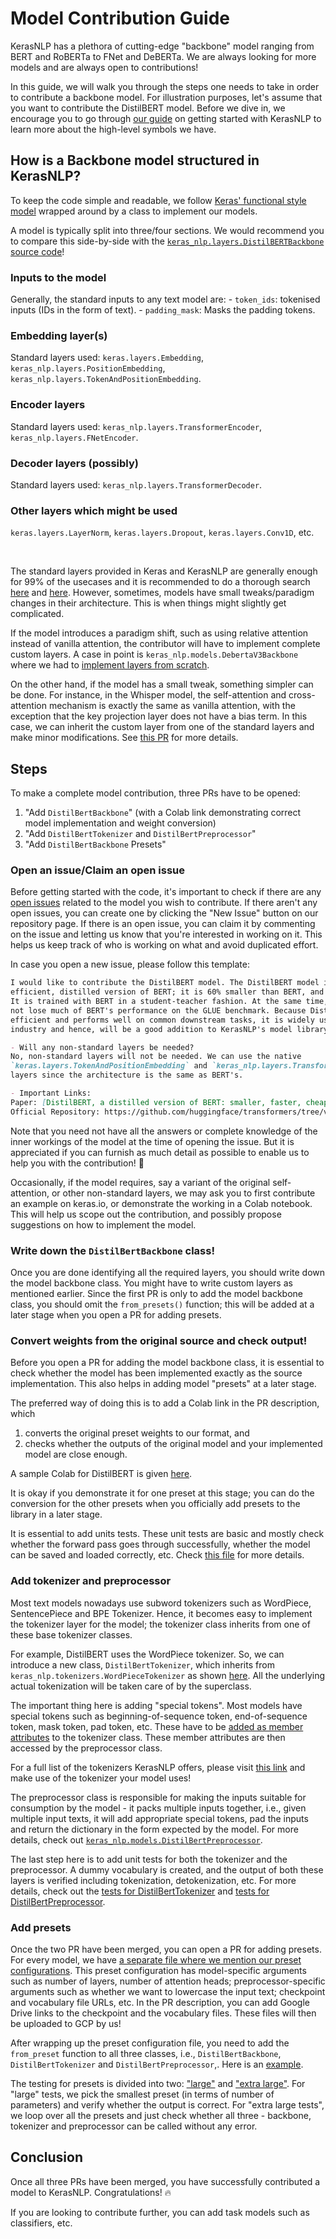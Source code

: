 # Model Contribution Guide

KerasNLP has a plethora of cutting-edge "backbone" model ranging from BERT and
RoBERTa to FNet and DeBERTa. We are always looking for more models and are always
open to contributions!

In this guide, we will walk you through the steps one needs to take in order to contribute
a backbone model. For illustration purposes, let's assume that you want to
contribute the DistilBERT model. Before we dive in, we encourage you to go through
[our guide](https://keras.io/guides/keras_nlp/getting_started/) on getting started
with KerasNLP to learn more about the high-level symbols we have.


## How is a Backbone model structured in KerasNLP?
To keep the code simple and readable, we follow
[Keras' functional style model](https://keras.io/guides/functional_api/) wrapped
around by a class to implement our models.

A model is typically split into three/four sections. We would recommend you to
compare this side-by-side with the
[`keras_nlp.layers.DistilBERTBackbone` source code](https://github.com/keras-team/keras-nlp/blob/v0.4.1/keras_nlp/models/distil_bert/distil_bert_backbone.py#L108-L114)!


### Inputs to the model

Generally, the standard inputs to any text model are:
    - `token_ids`: tokenised inputs (IDs in the form of text).
    - `padding_mask`: Masks the padding tokens.


### Embedding layer(s)
Standard layers used: `keras.layers.Embedding`,
`keras_nlp.layers.PositionEmbedding`, `keras_nlp.layers.TokenAndPositionEmbedding`.


### Encoder layers
Standard layers used: `keras_nlp.layers.TransformerEncoder`, `keras_nlp.layers.FNetEncoder`.


### Decoder layers (possibly)
Standard layers used: `keras_nlp.layers.TransformerDecoder`.


### Other layers which might be used
`keras.layers.LayerNorm`, `keras.layers.Dropout`, `keras.layers.Conv1D`, etc.

<br/>

The standard layers provided in Keras and KerasNLP are generally enough for
99% of the usecases and it is recommended to do a thorough search
[here](https://keras.io/api/layers/) and [here](https://keras.io/api/keras_nlp/layers/).
However, sometimes, models have small tweaks/paradigm changes in their architecture.
This is when things might slightly get complicated.

If the model introduces a paradigm shift, such as using relative attention instead
of vanilla attention, the contributor will have to implement complete custom layers. A case
in point is `keras_nlp.models.DebertaV3Backbone` where we had to [implement layers
from scratch](https://github.com/keras-team/keras-nlp/tree/v0.4.1/keras_nlp/models/distil_bert).

On the other hand, if the model has a small tweak, something simpler can be done.
For instance, in the Whisper model, the self-attention and cross-attention mechanism
is exactly the same as vanilla attention, with the exception that the key projection
layer does not have a bias term. In this case, we can inherit the custom layer
from one of the standard layers and make minor modifications. See [this PR](https://github.com/keras-team/keras-nlp/pull/801/files#diff-8533ae3a7755c0dbe95ccbb71f85c677297f687bf3884fadefc64f1d0fdce51aR22) for
more details.

## Steps

To make a complete model contribution, three PRs have to be opened:

1) "Add `DistilBertBackbone`" (with a Colab link demonstrating correct model implementation and weight conversion)
2) "Add `DistilBertTokenizer` and `DistilBertPreprocessor`"
3) "Add `DistilBertBackbone` Presets"


### Open an issue/Claim an open issue
Before getting started with the code, it's important to check if there are any
[open issues](https://github.com/keras-team/keras-nlp/issues?q=is%3Aissue+is%3Aopen+label%3Amodel-contribution)
related to the model you wish to contribute. If there aren't any open issues,
you can create one by clicking the "New Issue" button on our repository page. If
there is an open issue, you can claim it by commenting on the issue and letting
us know that you're interested in working on it. This helps us keep track of who
is working on what and avoid duplicated effort.

In case you open a new issue, please follow this template:

```md
I would like to contribute the DistilBERT model. The DistilBERT model is a more
efficient, distilled version of BERT; it is 60% smaller than BERT, and 40% faster.
It is trained with BERT in a student-teacher fashion. At the same time, it does
not lose much of BERT's performance on the GLUE benchmark. Because DistilBERT is
efficient and performs well on common downstream tasks, it is widely used in the
industry and hence, will be a good addition to KerasNLP's model library!

- Will any non-standard layers be needed?
No, non-standard layers will not be needed. We can use the native
`keras.layers.TokenAndPositionEmbedding` and `keras_nlp.layers.TransformerEncoder`
layers since the architecture is the same as BERT's.

- Important Links:
Paper: [DistilBERT, a distilled version of BERT: smaller, faster, cheaper and lighter](https://arxiv.org/abs/1910.01108)
Official Repository: https://github.com/huggingface/transformers/tree/v4.26.1/src/transformers/models/distilbert
```

Note that you need not have all the answers or complete knowledge of the inner
workings of the model at the time of opening the issue. But it is appreciated if
you can furnish as much detail as possible to enable us to help you with the
contribution! 🙂

Occasionally, if the model requires, say a variant of the original self-attention,
or other non-standard layers, we may ask you to first contribute an example on
keras.io, or demonstrate the working in a Colab notebook. This will help us scope
out the contribution, and possibly propose suggestions on how to implement the
model.


### Write down the `DistilBertBackbone` class!
Once you are done identifying all the required layers, you should write down the
model backbone class. You might have to write custom layers as mentioned earlier.
Since the first PR is only to add the model backbone class, you should omit the
`from_presets()` function; this will be added at a later stage when you open a PR
for adding presets.


### Convert weights from the original source and check output!
Before you open a PR for adding the model backbone class, it is essential to check
whether the model has been implemented exactly as the source implementation. This
also helps in adding model "presets" at a later stage.

The preferred way of doing this is to add a Colab link in the PR description, which
1) converts the original preset weights to our format, and
2) checks whether the outputs of the original model and your implemented model are close enough.

A sample Colab for DistilBERT is given [here](https://colab.research.google.com/drive/1SeZWJorKWmwWJax8ORSdxKrxE25BfhHa?usp=sharing).

It is okay if you demonstrate it for one preset at this stage; you can do the conversion
for the other presets when you officially add presets to the library in a later stage.

It is essential to add units tests. These unit tests are basic and mostly check
whether the forward pass goes through successfully, whether the model can be saved
and loaded correctly, etc. Check [this file](https://github.com/keras-team/keras-nlp/blob/v0.4.1/keras_nlp/models/distil_bert/distil_bert_backbone_test.py) for more details.

### Add tokenizer and preprocessor
Most text models nowadays use subword tokenizers such as WordPiece, SentencePiece
and BPE Tokenizer. Hence, it becomes easy to implement the tokenizer layer for
the model; the tokenizer class inherits from one of these base tokenizer classes.

For example, DistilBERT uses the WordPiece tokenizer. So, we can introduce a new
class, `DistilBertTokenizer`, which inherits from `keras_nlp.tokenizers.WordPieceTokenizer`
as shown [here](https://github.com/keras-team/keras-nlp/blob/v0.4.1/keras_nlp/models/distil_bert/distil_bert_tokenizer.py#L26).
All the underlying actual tokenization will be taken care of by the superclass.

The important thing here is adding "special tokens". Most models have
special tokens such as beginning-of-sequence token, end-of-sequence token, mask token,
pad token, etc. These have to be
[added as member attributes](https://github.com/keras-team/keras-nlp/blob/v0.4.1/keras_nlp/models/distil_bert/distil_bert_tokenizer.py#L91-L105)
to the tokenizer class. These member attributes are then accessed by the preprocessor class.

For a full list of the tokenizers KerasNLP offers, please visit [this link](https://keras.io/api/keras_nlp/tokenizers/)
and make use of the tokenizer your model uses!

The preprocessor class is responsible for making the inputs suitable for consumption
by the model - it packs multiple inputs together, i.e., given multiple input texts,
it will add appropriate special tokens, pad the inputs and return the dictionary
in the form expected by the model. For more details, check out
[`keras_nlp.models.DistilBertPreprocessor`](https://github.com/keras-team/keras-nlp/blob/v0.4.1/keras_nlp/models/distil_bert/distil_bert_preprocessor.py).

The last step here is to add unit tests for both the tokenizer and the preprocessor.
A dummy vocabulary is created, and the output of both these layers is verified
including tokenization, detokenization, etc. For more details, check out the
[tests for DistilBertTokenizer](https://github.com/keras-team/keras-nlp/blob/v0.4.1/keras_nlp/models/distil_bert/distil_bert_tokenizer_test.py) and
[tests for DistilBertPreprocessor](https://github.com/keras-team/keras-nlp/blob/v0.4.1/keras_nlp/models/distil_bert/distil_bert_preprocessor_test.py). 

### Add presets
Once the two PR have been merged, you can open a PR for adding presets. For every
model, we have [a separate file where we mention our preset configurations](https://github.com/keras-team/keras-nlp/blob/v0.4.1/keras_nlp/models/distil_bert/distil_bert_presets.py).
This preset configuration has model-specific arguments such as number of layers,
number of attention heads; preprocessor-specific arguments such as whether we want to
lowercase the input text; checkpoint and vocabulary file URLs, etc.
In the PR description, you can add Google Drive links to the checkpoint and the
vocabulary files. These files will then be uploaded to GCP by us!

After wrapping up the preset configuration file, you need to
add the `from_preset` function to all three classes, i.e., `DistilBertBackbone`,
`DistilBertTokenizer` and `DistilBertPreprocessor`,. Here is an
[example](https://github.com/keras-team/keras-nlp/blob/v0.4.1/keras_nlp/models/distil_bert/distil_bert_backbone.py#L187-L189).

The testing for presets is divided into two:
["large"](https://github.com/keras-team/keras-nlp/blob/v0.4.1/keras_nlp/models/distil_bert/distil_bert_presets_test.py#L32-L33)
and ["extra large"](https://github.com/keras-team/keras-nlp/blob/v0.4.1/keras_nlp/models/distil_bert/distil_bert_presets_test.py#L123-L124).
For "large" tests, we pick the smallest preset (in terms of number of parameters)
and verify whether the output is correct. For "extra large tests", we loop over
all the presets and just check whether all three - backbone, tokenizer and preprocessor
can be called without any error.

## Conclusion

Once all three PRs have been merged, you have successfully contributed a model to
KerasNLP. Congratulations! 🔥

If you are looking to contribute further, you can add task models such as classifiers, etc.
